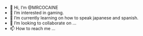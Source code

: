 - 👋 Hi, I’m @MRCOCAINE
- 👀 I’m interested in gaming.
- 🌱 I’m currently learning on how to speak japanese and spanish.
- 💞️ I’m looking to collaborate on ...
- 📫 How to reach me ...

<!---
MRCOCAINE/MRCOCAINE is a ✨ special ✨ repository because its `README.md` (this file) appears on your GitHub profile.
You can click the Preview link to take a look at your changes.
--->
